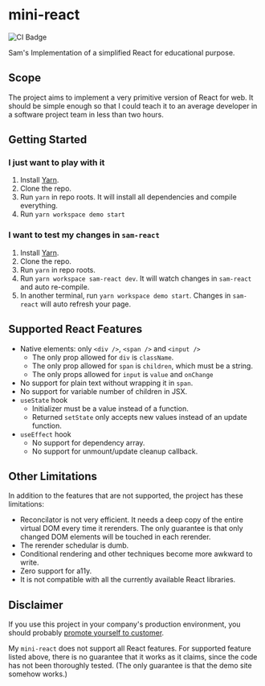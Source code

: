 # mini-react

![CI Badge](https://github.com/SamChou19815/mini-react/workflows/CI/badge.svg)

Sam's Implementation of a simplified React for educational purpose.

## Scope

The project aims to implement a very primitive version of React for web. It should be simple enough
so that I could teach it to an average developer in a software project team in less than two hours.

## Getting Started

### I just want to play with it

1. Install [Yarn](https://classic.yarnpkg.com/lang/en/).
2. Clone the repo.
3. Run `yarn` in repo roots. It will install all dependencies and compile everything.
4. Run `yarn workspace demo start`

### I want to test my changes in `sam-react`

1. Install [Yarn](https://classic.yarnpkg.com/lang/en/).
2. Clone the repo.
3. Run `yarn` in repo roots.
4. Run `yarn workspace sam-react dev`. It will watch changes in `sam-react` and auto re-compile.
5. In another terminal, run `yarn workspace demo start`. Changes in `sam-react` will auto refresh
   your page.

## Supported React Features

- Native elements: only `<div />`, `<span />` and `<input />`
  - The only prop allowed for `div` is `className`.
  - The only prop allowed for `span` is `children`, which must be a string.
  - The only props allowed for `input` is `value` and `onChange`
- No support for plain text without wrapping it in `span`.
- No support for variable number of children in JSX.
- `useState` hook
  - Initializer must be a value instead of a function.
  - Returned `setState` only accepts new values instead of an update function.
- `useEffect` hook
  - No support for dependency array.
  - No support for unmount/update cleanup callback.

## Other Limitations

In addition to the features that are not supported, the project has these limitations:

- Reconcilator is not very efficient. It needs a deep copy of the entire virtual DOM every time it
  rerenders. The only guarantee is that only changed DOM elements will be touched in each rerender.
- The rerender schedular is dumb.
- Conditional rendering and other techniques become more awkward to write.
- Zero support for a11y.
- It is not compatible with all the currently available React libraries.

## Disclaimer

If you use this project in your company's production environment, you should probably
[promote yourself to customer](https://i.redd.it/qqlqmc8evvt31.jpg).

My `mini-react` does not support all React features. For supported feature listed above, there is no
guarantee that it works as it claims, since the code has not been thoroughly tested. (The only
guarantee is that the demo site somehow works.)
